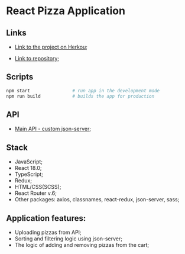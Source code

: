 # React Pizza Application

## Links

- [Link to the project on Herkou](https://react-pizza-solo.herokuapp.com/);

- [Link to repository](https://github.com/BohdanSolo/react-pizza);

## Scripts

```bash
npm start                # run app in the development mode
npm run build            # builds the app for production
```

## API
- [Main API - custom json-server](http://localhost:3001);


## Stack
- JavaScript;
- React 18.0;
- TypeScript;
- Redux;
- HTML/CSS(SCSS);
- React Router v.6; 
- Other packages: axios, classnames, react-redux, json-server, sass;

## Application features:
- Uploading pizzas from API;
- Sorting and filtering logic using json-server;
- The logic of adding and removing  pizzas from the cart;
